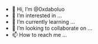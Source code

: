 - 👋 Hi, I’m @0xdaboluo
- 👀 I’m interested in ...
- 🌱 I’m currently learning ...
- 💞️ I’m looking to collaborate on ...
- 📫 How to reach me ...

<!---
0xdaboluo/0xdaboluo is a ✨ special ✨ repository because its `README.md` (this file) appears on your GitHub profile.
You can click the Preview link to take a look at your changes.
--->
